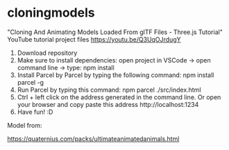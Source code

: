 # cloningmodels

"Cloning And Animating Models Loaded From glTF Files - Three.js Tutorial" YouTube tutorial project files https://youtu.be/Q3UqOJrdugY

1. Download repository
2. Make sure to install dependencies: open project in VSCode -> open command line -> type: npm install
3. Install Parcel by Parcel by typing the following command: npm install parcel -g
4. Run Parcel by typing this command: npm parcel ./src/index.html
5. Ctrl + left click on the address generated in the command line. Or open your browser and copy paste this address http://localhost:1234
6. Have fun! :D

Model from:

https://quaternius.com/packs/ultimateanimatedanimals.html

